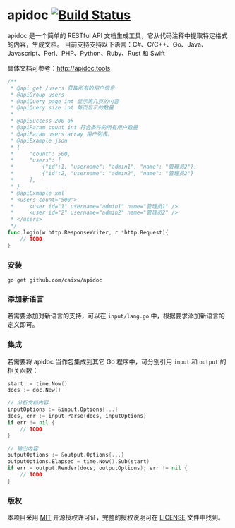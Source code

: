 apidoc [![Build Status](https://travis-ci.org/caixw/apidoc.svg?branch=master)](https://travis-ci.org/caixw/apidoc)
======

apidoc 是一个简单的 RESTful API 文档生成工具，它从代码注释中提取特定格式的内容，生成文档。
目前支持支持以下语言：C#、C/C++、Go、Java、Javascript、Perl、PHP、Python、Ruby、Rust 和 Swift

具体文档可参考：http://apidoc.tools

```go
/**
 * @api get /users 获取所有的用户信息
 * @apiGroup users
 * @apiQuery page int 显示第几页的内容
 * @apiQuery size int 每页显示的数量
 *
 * @apiSuccess 200 ok
 * @apiParam count int 符合条件的所有用户数量
 * @apiParam users array 用户列表。
 * @apiExample json
 * {
 *     "count": 500,
 *     "users": [
 *         {"id":1, "username": "admin1", "name": "管理员2"},
 *         {"id":2, "username": "admin2", "name": "管理员2"}
 *     ],
 * }
 * @apiExmaple xml
 * <users count="500">
 *     <user id="1" username="admin1" name="管理员1" />
 *     <user id="2" username="admin2" name="管理员2" />
 * </users>
 */
func login(w http.ResponseWriter, r *http.Request){
    // TODO
}
```



### 安装

```shell
go get github.com/caixw/apidoc
```



### 添加新语言

若需要添加对新语言的支持，可以在 `input/lang.go` 中，根据要求添加新语言的定义即可。



### 集成

若需要将 apidoc 当作包集成到其它 Go 程序中，可分别引用 `input` 和 `output` 的相关函数：

```go
start := time.Now()
docs := doc.New()

// 分析文档内容
inputOptions := &input.Options{...}
docs, err := input.Parse(docs, inputOptions)
if err != nil {
    // TODO
}

// 输出内容
outputOptions := &output.Options{...}
outputOptions.Elapsed = time.Now().Sub(start)
if err = output.Render(docs, outputOptions); err != nil {
    // TODO
}
```



### 版权

本项目采用 [MIT](https://opensource.org/licenses/MIT) 开源授权许可证，完整的授权说明可在 [LICENSE](LICENSE) 文件中找到。
